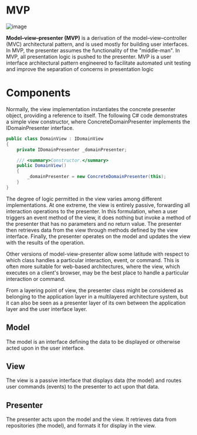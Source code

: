 # MVP

![image](https://user-images.githubusercontent.com/34960418/204837923-726da04e-78b9-4e47-b0f9-755c37526300.png)

**Model–view–presenter (MVP)** is a derivation of the model–view–controller (MVC) architectural pattern, and is used mostly for building user interfaces. In MVP, the presenter assumes the functionality of the "middle-man". In MVP, all presentation logic is pushed to the presenter. MVP is a user interface architectural pattern engineered to facilitate automated unit testing and improve the separation of concerns in presentation logic


# Components

Normally, the view implementation instantiates the concrete presenter object, providing a reference to itself. The following C# code demonstrates a simple view constructor, where ConcreteDomainPresenter implements the IDomainPresenter interface.

```csharp
public class DomainView : IDomainView
{
    private IDomainPresenter _domainPresenter;

    /// <summary>Constructor.</summary>
    public DomainView()
    {
        _domainPresenter = new ConcreteDomainPresenter(this);
    }
}
```

The degree of logic permitted in the view varies among different implementations. At one extreme, the view is entirely passive, forwarding all interaction operations to the presenter. In this formulation, when a user triggers an event method of the view, it does nothing but invoke a method of the presenter that has no parameters and no return value. The presenter then retrieves data from the view through methods defined by the view interface. Finally, the presenter operates on the model and updates the view with the results of the operation. 

Other versions of model-view-presenter allow some latitude with respect to which class handles a particular interaction, event, or command. This is often more suitable for web-based architectures, where the view, which executes on a client's browser, may be the best place to handle a particular interaction or command.

From a layering point of view, the presenter class might be considered as belonging to the application layer in a multilayered architecture system, but it can also be seen as a presenter layer of its own between the application layer and the user interface layer.

## Model

The model is an interface defining the data to be displayed or otherwise acted upon in the user interface.


## View

The view is a passive interface that displays data (the model) and routes user commands (events) to the presenter to act upon that data.


## Presenter

The presenter acts upon the model and the view. It retrieves data from repositories (the model), and formats it for display in the view.
